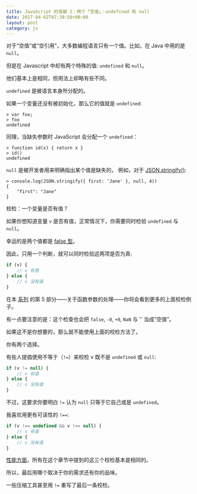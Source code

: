 ```yaml
---
title: JavaScript 的怪癖 2：两个「空值」：undefined 和 null
date: 2017-04-02T07:39:50+00:00
layout: post
category: js
---
```


对于“空值”或“空引用”，大多数编程语言只有一个值。比如，在 Java 中用的是 `null`。

但是在 Javascript 中却有两个特殊的值: `undefined` 和 `null`。

他们基本上是相同，但用法上却略有些不同。


`undefined` 是被语言本身所分配的。

如果一个变量还没有被初始化，那么它的值就是 `undefined`:

    > var foo;
    > foo
    undefined

同理，当缺失参数时 JavaScript 会分配一个 `undefined`：

    > function id(x) { return x }
    > id()
    undefined

`null` 是被开发者用来明确指出某个值是缺失的，
例如，对于 [JSON.stringify()](https://developer.mozilla.org/en-US/docs/JavaScript/Reference/Global_Objects/JSON/stringify):   

    > console.log(JSON.stringify({ first: 'Jane' }, null, 4))
    {
        "first": "Jane"
    }

校检：一个变量是否有值？

如果你想知道变量 `v` 是否有值，正常情况下，你需要同时检验 `undefined` 与 `null`。

幸运的是两个值都是 [false 型](http://justjavac.com/javascript/2013/04/08/javascript-quirk-1-implicit-conversion-of-values.html)。

因此，只用一个判断，就可以同时检验这两项是否为真:

```javascript
if (v) {
	// v 有值
} else {
	// v 没有值
}
```

在本 [系列](http://justjavac.com/javascript/2013/04/08/12-javascript-quirks.html "javascript 的 12 个怪癖（quirks）") 的第 5 部分——关于函数参数的处理——你将会看到更多的上面校检例子。

有一点要注意的是：这个检查也会把 `false`, `-0`, `+0`, `NaN` 与 '' 当成“空值”。

如果这不是你想要的，那么就不能使用上面的校检方法了。

你有两个选择。

有些人提倡使用不等于（`!=`）来校检 v 既不是 `undefined` 或 `null`:

```javascript
if (v != null) {
	// v 有值
} else {
	// v 没有值
}
```

不过，这要求你要明白 `!=` 认为 `null` 只等于它自己或是 `undefined`。

我喜欢用更有可读性的 `!==`:

```javascript
if (v !== undefined && v !== null) {
	// v 有值
} else {
	// v 没有值
}
```

[性能方面](http://jsperf.com/definedness)，所有在这个章节中提到的这三个校检基本是相同的。

所以，最后用哪个取决于你的需求还有你的品味。


一些压缩工具甚至用 `!=` 重写了最后一条校检。
